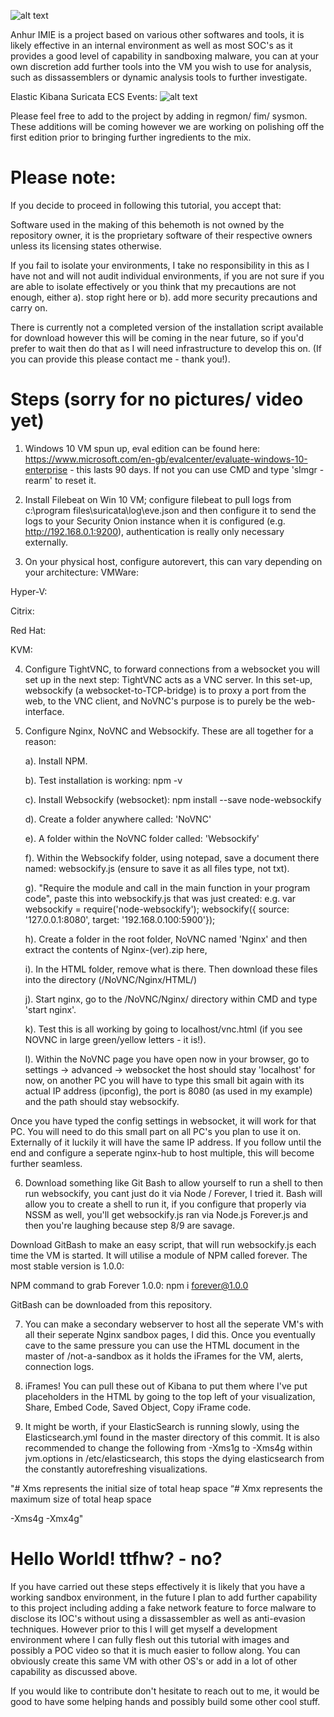 ![alt text](https://i.ibb.co/nPpksv0/basedfir-final-illustration-x4-colored-toned-illustration-x2.png)

Anhur IMIE is a project based on various other softwares and tools, it is likely effective in an internal environment as well as most SOC's as it provides a good level of capability in sandboxing malware, you can at your own discretion add further tools into the VM you wish to use for analysis, such as dissassemblers or dynamic analysis tools to further investigate. 

Elastic Kibana Suricata ECS Events:
![alt text](https://www.elastic.co/guide/en/beats/filebeat/current/images/filebeat-suricata-events.png)

Please feel free to add to the project by adding in regmon/ fim/ sysmon. These additions will be coming however we are working on polishing off the first edition prior to bringing further ingredients to the mix.

# Please note: 
If you decide to proceed in following this tutorial, you accept that:

Software used in the making of this behemoth is not owned by the repository owner, it is the proprietary software of their respective owners unless its licensing states otherwise. 

If you fail to isolate your environments, I take no responsibility in this as I have not and will not audit individual environments, if you are not sure if you are able to isolate effectively or you think that my precautions are not enough, either a). stop right here or b). add more security precautions and carry on.

There is currently not a completed version of the installation script available for download however this will be coming in the near future, so if you'd prefer to wait then do that as I will need infrastructure to develop this on. (If you can provide this please contact me - thank you!).

# Steps (sorry for no pictures/ video yet)
1. Windows 10 VM spun up, eval edition can be found here: https://www.microsoft.com/en-gb/evalcenter/evaluate-windows-10-enterprise - this lasts 90 days. If not you can use CMD and type 'slmgr -rearm' to reset it.


2. Install Filebeat on Win 10 VM; configure filebeat to pull logs from c:\program files\suricata\log\eve.json and then configure it to send the logs to your Security Onion instance when it is configured (e.g. http://192.168.0.1:9200), authentication is really only necessary externally.


3. On your physical host, configure autorevert, this can vary depending on your architecture:
VMWare:

Hyper-V:

Citrix:

Red Hat:

KVM:


4. Configure TightVNC, to forward connections from a websocket you will set up in the next step:
TightVNC acts as a VNC server. In this set-up, websockify (a websocket-to-TCP-bridge) is to proxy a port from the web, to the VNC client, and NoVNC's purpose is to purely be the web-interface.


5. Configure Nginx, NoVNC and Websockify. These are all together for a reason:

    a). Install NPM. 
    
    b). Test installation is working: npm -v
    
    c). Install Websockify (websocket): npm install --save node-websockify

    d). Create a folder anywhere called: 'NoVNC'
    
    e). A folder within the NoVNC folder called: 'Websockify'
    
    f). Within the Websockify folder, using notepad, save a document there named: websockify.js (ensure to save it as all files type, not txt).
    
    g). "Require the module and call in the main function in your program code", paste this into websockify.js that was just created: e.g. 
        var websockify = require('node-websockify');
        websockify({  source: '127.0.0.1:8080', target: '192.168.0.100:5900'});
        
    h). Create a folder in the root folder, NoVNC named 'Nginx' and then extract the contents of Nginx-(ver).zip here, 
    
    i). In the HTML folder, remove what is there. Then download these files into the directory (/NoVNC/Nginx/HTML/)
    
    j). Start nginx, go to the /NoVNC/Nginx/ directory within CMD and type 'start nginx'.
    
    k). Test this is all working by going to localhost/vnc.html (if you see NOVNC in large green/yellow letters - it is!).
    
    l). Within the NoVNC page you have open now in your browser, go to settings -> advanced -> websocket the host should stay 'localhost' for now, on another PC you will have to         type this small bit again with its actual IP address (ipconfig), the port is 8080 (as used in my example) and the path should stay websockify.
    
Once you have typed the config settings in websocket, it will work for that PC. You will need to do this small part on all PC's you plan to use it on. Externally of it luckily it will have the same IP address. If you follow until the end and configure a seperate nginx-hub to host multiple, this will become further seamless.



6. Download something like Git Bash to allow yourself to run a shell to then run websockify, you cant just do it via Node / Forever, I tried it. Bash will allow you to create a shell to run it, if you configure that properly via NSSM as well, you'll get websockify.js ran via Node.js Forever.js and then you're laughing because step 8/9 are savage.

Download GitBash to make an easy script, that will run websockify.js each time the VM is started. It will utilise a module of NPM called forever. The most stable version is 1.0.0:

NPM command to grab Forever 1.0.0: npm i forever@1.0.0

GitBash can be downloaded from this repository.

7. You can make a secondary webserver to host all the seperate VM's with all their seperate Nginx sandbox pages, I did this. Once you  eventually cave to the same pressure you can use the HTML document in the master of /not-a-sandbox as it holds the iFrames for the VM, alerts, connection logs.

8. iFrames! You can pull these out of Kibana to put them where I've put placeholders in the HTML by going to the top left of your visualization, Share, Embed Code, Saved        Object, Copy iFrame code. 

9. It might be worth, if your ElasticSearch is running slowly, using the Elasticsearch.yml found in the master directory of this commit. It is also recommended to change the following from -Xms1g to -Xms4g within jvm.options in /etc/elasticsearch, this stops the dying elasticsearch from the constantly autorefreshing visualizations.

"# Xms represents the initial size of total heap space
“# Xmx represents the maximum size of total heap space

-Xms4g
-Xmx4g"

# Hello World! ttfhw? - no?
If you have carried out these steps effectively it is likely that you have a working sandbox environment, in the future I plan to add further capability to this project including adding a fake network feature to force malware to disclose its IOC's without using a dissassembler as well as anti-evasion techniques. However prior to this I will get myself a development environment where I can fully flesh out this tutorial with images and possibly a POC video so that it is much easier to follow along. You can obviously create this same VM with other OS's or add in a lot of other capability as discussed above.

If you would like to contribute don't hesitate to reach out to me, it would be good to have some helping hands and possibly build some other cool stuff. 

